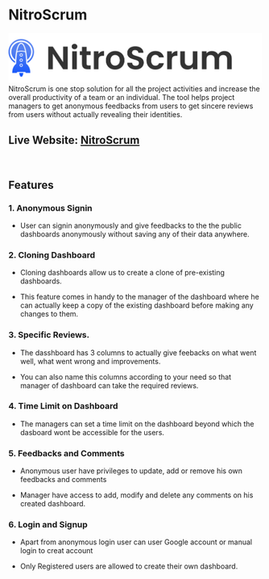 # NitroScrum
<div align="center">
<img alt="nitro-scrum" src="./src/data/logo/logo.svg"  />
</div>
NitroScrum is one stop solution for all the project activities and increase the overall productivity of a team or an individual. The tool helps project managers to get anonymous feedbacks from users to get sincere reviews from users without actually revealing their identities.

<br>

## Live Website: [NitroScrum](https://retroplanner.netlify.app/)

<br>

## Features

### 1. Anonymous Signin

- User can signin anonymously and give feedbacks to the the public dashboards anonymously without saving any of their data anywhere.


### 2. Cloning Dashboard

- Cloning dashboards allow us to create a clone of pre-existing dashboards.

- This feature comes in handy to the manager of the dashboard where he can actually keep a copy of the existing dashboard before making any changes to them.


### 3. Specific Reviews.

- The dasshboard has 3 columns to actually give feebacks on what went well, what went wrong and improvements.

- You can also name this columns according to your need so that manager of dashboard can take the required reviews.

### 4. Time Limit on Dashboard

- The managers can set a time limit on the dashboard beyond which the dasboard wont be accessible for the users.


### 5. Feedbacks and Comments

- Anonymous user have privileges to update, add or remove his own feedbacks and comments

- Manager have access to add, modify and delete any comments on his created dashboard.
### 6. Login and Signup

- Apart from anonymous login user can user Google account or manual login to creat account

- Only Registered users are allowed to create their own dashboard.




